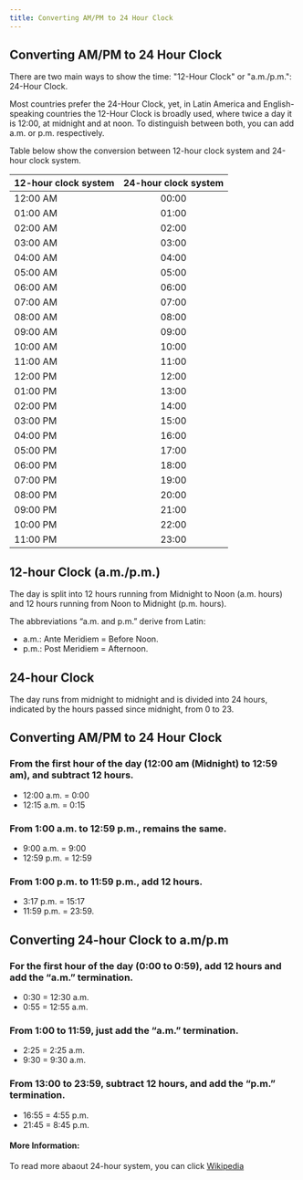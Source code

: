 ```yaml
---
title: Converting AM/PM to 24 Hour Clock
---
```


## Converting AM/PM to 24 Hour Clock

There are two main ways to show the time: "12-Hour Clock" or "a.m./p.m.": 24-Hour Clock.

Most countries prefer the 24-Hour Clock, yet, in Latin America and English-speaking countries the 12-Hour Clock is broadly used, where twice a day it is 12:00, at midnight and at noon. To distinguish between both, you can add a.m. or p.m. respectively.

Table below show the conversion between 12-hour clock system and 24-hour clock system.

| 12-hour clock system|24-hour clock system|
| -------------       |:-------------:     |
| 12:00 AM            | 00:00              |
| 01:00 AM            | 01:00              |
| 02:00 AM            | 02:00              |
| 03:00 AM            | 03:00              |
| 04:00 AM            | 04:00              |
| 05:00 AM            | 05:00              |
| 06:00 AM            | 06:00              |
| 07:00 AM            | 07:00              |
| 08:00 AM            | 08:00              |
| 09:00 AM            | 09:00              |
| 10:00 AM            | 10:00              |
| 11:00 AM            | 11:00              |
| 12:00 PM            | 12:00              |
| 01:00 PM            | 13:00              |
| 02:00 PM            | 14:00              |
| 03:00 PM            | 15:00              |
| 04:00 PM            | 16:00              |
| 05:00 PM            | 17:00              |
| 06:00 PM            | 18:00              |
| 07:00 PM            | 19:00              |
| 08:00 PM            | 20:00              |
| 09:00 PM            | 21:00              |
| 10:00 PM            | 22:00              |
| 11:00 PM            | 23:00              |

## 12-hour Clock (a.m./p.m.)

The day is split into 12 hours running from Midnight to Noon (a.m. hours) and 12 hours running from Noon to Midnight (p.m. hours).

The abbreviations “a.m. and p.m.” derive from Latin:

- a.m.: Ante Meridiem = Before Noon.
- p.m.: Post Meridiem = Afternoon.

## 24-hour Clock

The day runs from midnight to midnight and is divided into 24 hours, indicated by the hours passed since midnight, from 0 to 23.

## Converting AM/PM to 24 Hour Clock

### From the first hour of the day (12:00 am (Midnight) to 12:59 am), and subtract 12 hours.

- 12:00 a.m. = 0:00
- 12:15 a.m. = 0:15

### From 1:00 a.m. to 12:59 p.m., remains the same.

- 9:00 a.m. = 9:00
- 12:59 p.m. = 12:59

### From 1:00 p.m. to 11:59 p.m., add 12 hours.

- 3:17 p.m. = 15:17
- 11:59 p.m. = 23:59.

## Converting 24-hour Clock to a.m/p.m

### For the first hour of the day (0:00 to 0:59), add 12 hours and add the “a.m.” termination.

- 0:30 = 12:30 a.m.
- 0:55 = 12:55 a.m.

### From 1:00 to 11:59, just add the “a.m.” termination.

- 2:25 = 2:25 a.m.
- 9:30 = 9:30 a.m.

### From 13:00 to 23:59, subtract 12 hours, and add the “p.m.” termination.

- 16:55 = 4:55 p.m.
- 21:45 = 8:45 p.m.


#### More Information:
To read more abaout 24-hour system, you can click [Wikipedia](https://en.wikipedia.org/wiki/24-hour_clock)
